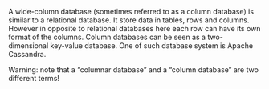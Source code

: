 A wide-column database (sometimes referred to as a column database) is similar to a relational database. It store data in tables, rows and columns. However in opposite to relational databases here each row can have its own format of the columns. Column databases can be seen as a two-dimensional key-value database. One of such database system is Apache Cassandra.

Warning: note that a “columnar database” and a “column database” are two different terms!
